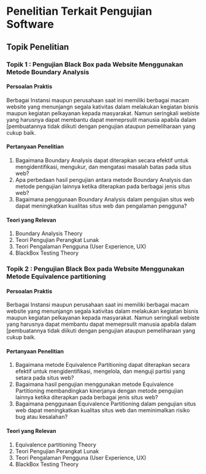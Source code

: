 # Penelitian Terkait Pengujian Software

## Topik Penelitian

### Topik 1 : Pengujian Black Box pada Website Menggunakan Metode Boundary Analysis
#### Persoalan Praktis
Berbagai Instansi maupun perusahaan saat ini memiliki berbagai macam website yang menunjangn segala kativitas dalam melakukan kegiatan bisnis maupun kegiatan pelkayanan kepada masyarakat. Namun seringkali webiste yang harusnya dapat membantu dapat memeprsulit manusia apabila dalam [pembuatannya tidak diikuti dengan pengujian ataupun pemeliharaan yang cukup baik. 

#### Pertanyaan Penelitian
1. Bagaimana Boundary Analysis dapat diterapkan secara efektif untuk mengidentifikasi, mengukur, dan mengatasi masalah batas pada situs web?
2. Apa perbedaan hasil pengujian antara metode Boundary Analysis dan metode pengujian lainnya ketika diterapkan pada berbagai jenis situs web?
3. Bagaimana penggunaan Boundary Analysis dalam pengujian situs web dapat meningkatkan kualitas situs web dan pengalaman pengguna?

#### Teori yang Relevan
1. Boundary Analysis Theory
2. Teori Pengujian Perangkat Lunak
3. Teori Pengalaman Pengguna (User Experience, UX)
4. BlackBox Testing Theory
   
### Topik 2 : Pengujian  Black Box pada Website Menggunakan Metode Equivalence partitioning
#### Persoalan Praktis
Berbagai Instansi maupun perusahaan saat ini memiliki berbagai macam website yang menunjangn segala kativitas dalam melakukan kegiatan bisnis maupun kegiatan pelkayanan kepada masyarakat. Namun seringkali webiste yang harusnya dapat membantu dapat memeprsulit manusia apabila dalam [pembuatannya tidak diikuti dengan pengujian ataupun pemeliharaan yang cukup baik. 

#### Pertanyaan Penelitian
1. Bagaimana metode Equivalence Partitioning dapat diterapkan secara efektif untuk mengidentifikasi, mengelola, dan menguji partisi yang setara pada situs web?
2. Bagaimana hasil pengujian menggunakan metode Equivalence Partitioning membandingkan kinerjanya dengan metode pengujian lainnya ketika diterapkan pada berbagai jenis situs web?
3. Bagaimana penggunaan Equivalence Partitioning dalam pengujian situs web dapat meningkatkan kualitas situs web dan meminimalkan risiko bug atau kesalahan?

#### Teori yang Relevan
1. Equivalence partitioning Theory
2. Teori Pengujian Perangkat Lunak
3. Teori Pengalaman Pengguna (User Experience, UX)
4. BlackBox Testing Theory
